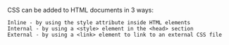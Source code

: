CSS can be added to HTML documents in 3 ways:

    Inline - by using the style attribute inside HTML elements
    Internal - by using a <style> element in the <head> section
    External - by using a <link> element to link to an external CSS file
